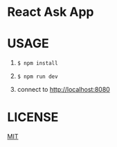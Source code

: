 # React Ask App

# USAGE

1. `$ npm install`

2. `$ npm run dev`

3. connect to [http://localhost:8080](http://localhost:8080)

# LICENSE

[MIT](http://watchout.mit-license.org/)